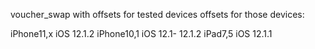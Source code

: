 voucher_swap with offsets for tested devices
offsets for those devices:



iPhone11,x iOS 12.1.2
iPhone10,1 iOS 12.1- 12.1.2
iPad7,5    iOS 12.1.1
